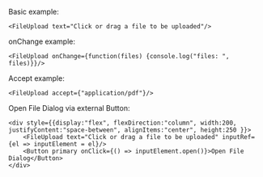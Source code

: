
Basic example:

    <FileUpload text="Click or drag a file to be uploaded"/>

onChange example:

    <FileUpload onChange={function(files) {console.log("files: ", files)}}/>

Accept example:

    <FileUpload accept={"application/pdf"}/>

Open File Dialog via external Button:

    <div style={{display:"flex", flexDirection:"column", width:200, justifyContent:"space-between", alignItems:"center", height:250 }}>
        <FileUpload text="Click or drag a file to be uploaded" inputRef={el => inputElement = el}/>
        <Button primary onClick={() => inputElement.open()}>Open File Dialog</Button>
    </div>

